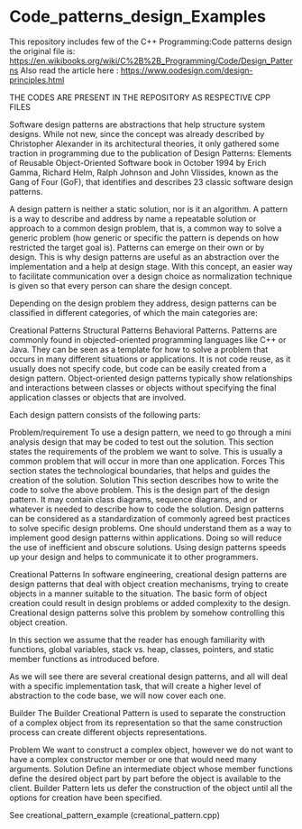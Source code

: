 # Code_patterns_design_Examples
This repository includes few of the C++ Programming:Code patterns design
the original file is: https://en.wikibooks.org/wiki/C%2B%2B_Programming/Code/Design_Patterns
Also read the article here : https://www.oodesign.com/design-principles.html

THE CODES ARE PRESENT IN THE REPOSITORY AS RESPECTIVE CPP FILES


Software design patterns are abstractions that help structure system designs. While not new, since the concept was already described by Christopher Alexander in its architectural theories, it only gathered some traction in programming due to the publication of Design Patterns: Elements of Reusable Object-Oriented Software book in October 1994 by Erich Gamma, Richard Helm, Ralph Johnson and John Vlissides, known as the Gang of Four (GoF), that identifies and describes 23 classic software design patterns.

A design pattern is neither a static solution, nor is it an algorithm. A pattern is a way to describe and address by name a repeatable solution or approach to a common design problem, that is, a common way to solve a generic problem (how generic or specific the pattern is depends on how restricted the target goal is). Patterns can emerge on their own or by design. This is why design patterns are useful as an abstraction over the implementation and a help at design stage. With this concept, an easier way to facilitate communication over a design choice as normalization technique is given so that every person can share the design concept.

Depending on the design problem they address, design patterns can be classified in different categories, of which the main categories are:

Creational Patterns
Structural Patterns
Behavioral Patterns.
Patterns are commonly found in objected-oriented programming languages like C++ or Java. They can be seen as a template for how to solve a problem that occurs in many different situations or applications. It is not code reuse, as it usually does not specify code, but code can be easily created from a design pattern. Object-oriented design patterns typically show relationships and interactions between classes or objects without specifying the final application classes or objects that are involved.

Each design pattern consists of the following parts:

Problem/requirement
To use a design pattern, we need to go through a mini analysis design that may be coded to test out the solution. This section states the requirements of the problem we want to solve. This is usually a common problem that will occur in more than one application.
Forces
This section states the technological boundaries, that helps and guides the creation of the solution.
Solution
This section describes how to write the code to solve the above problem. This is the design part of the design pattern. It may contain class diagrams, sequence diagrams, and or whatever is needed to describe how to code the solution.
Design patterns can be considered as a standardization of commonly agreed best practices to solve specific design problems. One should understand them as a way to implement good design patterns within applications. Doing so will reduce the use of inefficient and obscure solutions. Using design patterns speeds up your design and helps to communicate it to other programmers.

Creational Patterns
In software engineering, creational design patterns are design patterns that deal with object creation mechanisms, trying to create objects in a manner suitable to the situation. The basic form of object creation could result in design problems or added complexity to the design. Creational design patterns solve this problem by somehow controlling this object creation.

In this section we assume that the reader has enough familiarity with functions, global variables, stack vs. heap, classes, pointers, and static member functions as introduced before.

As we will see there are several creational design patterns, and all will deal with a specific implementation task, that will create a higher level of abstraction to the code base, we will now cover each one.

Builder
The Builder Creational Pattern is used to separate the construction of a complex object from its representation so that the same construction process can create different objects representations.

Problem
We want to construct a complex object, however we do not want to have a complex constructor member or one that would need many arguments.
Solution
Define an intermediate object whose member functions define the desired object part by part before the object is available to the client. Builder Pattern lets us defer the construction of the object until all the options for creation have been specified.


See creational_pattern_example (creational_pattern.cpp)
